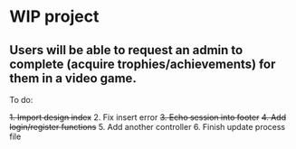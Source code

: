 <h1>WIP project</h1>
<h2>Users will be able to request an admin to complete (acquire trophies/achievements) for them in a video game.</h2>

To do:

~~1. Import design index~~
2. Fix insert error
~~3. Echo session into footer~~
~~4. Add login/register functions~~
5. Add another controller
6. Finish update process file